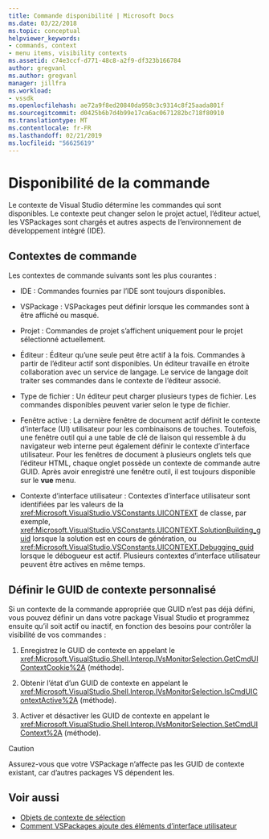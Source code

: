 ```yaml
---
title: Commande disponibilité | Microsoft Docs
ms.date: 03/22/2018
ms.topic: conceptual
helpviewer_keywords:
- commands, context
- menu items, visibility contexts
ms.assetid: c74e3ccf-d771-48c8-a2f9-df323b166784
author: gregvanl
ms.author: gregvanl
manager: jillfra
ms.workload:
- vssdk
ms.openlocfilehash: ae72a9f8ed20840da958c3c9314c8f25aada801f
ms.sourcegitcommit: d0425b6b7d4b99e17ca6ac0671282bc718f80910
ms.translationtype: MT
ms.contentlocale: fr-FR
ms.lasthandoff: 02/21/2019
ms.locfileid: "56625619"
---
```

# <a name="command-availability"></a>Disponibilité de la commande

Le contexte de Visual Studio détermine les commandes qui sont disponibles. Le contexte peut changer selon le projet actuel, l’éditeur actuel, les VSPackages sont chargés et autres aspects de l’environnement de développement intégré (IDE).

## <a name="command-contexts"></a>Contextes de commande

Les contextes de commande suivants sont les plus courantes :

- IDE : Commandes fournies par l’IDE sont toujours disponibles.

- VSPackage : VSPackages peut définir lorsque les commandes sont à être affiché ou masqué.

- Projet : Commandes de projet s’affichent uniquement pour le projet sélectionné actuellement.

- Éditeur : Éditeur qu’une seule peut être actif à la fois. Commandes à partir de l’éditeur actif sont disponibles. Un éditeur travaille en étroite collaboration avec un service de langage. Le service de langage doit traiter ses commandes dans le contexte de l’éditeur associé.

- Type de fichier : Un éditeur peut charger plusieurs types de fichier. Les commandes disponibles peuvent varier selon le type de fichier.

- Fenêtre active : La dernière fenêtre de document actif définit le contexte d’interface (UI) utilisateur pour les combinaisons de touches. Toutefois, une fenêtre outil qui a une table de clé de liaison qui ressemble à du navigateur web interne peut également définir le contexte d’interface utilisateur. Pour les fenêtres de document à plusieurs onglets tels que l’éditeur HTML, chaque onglet possède un contexte de commande autre GUID. Après avoir enregistré une fenêtre outil, il est toujours disponible sur le **vue** menu.

- Contexte d’interface utilisateur : Contextes d’interface utilisateur sont identifiées par les valeurs de la <xref:Microsoft.VisualStudio.VSConstants.UICONTEXT> de classe, par exemple, <xref:Microsoft.VisualStudio.VSConstants.UICONTEXT.SolutionBuilding_guid> lorsque la solution est en cours de génération, ou <xref:Microsoft.VisualStudio.VSConstants.UICONTEXT.Debugging_guid> lorsque le débogueur est actif. Plusieurs contextes d’interface utilisateur peuvent être actives en même temps.

## <a name="define-custom-context-guids"></a>Définir le GUID de contexte personnalisé

Si un contexte de la commande appropriée que GUID n’est pas déjà défini, vous pouvez définir un dans votre package Visual Studio et programmez ensuite qu’il soit actif ou inactif, en fonction des besoins pour contrôler la visibilité de vos commandes :

1.  Enregistrez le GUID de contexte en appelant le <xref:Microsoft.VisualStudio.Shell.Interop.IVsMonitorSelection.GetCmdUIContextCookie%2A> (méthode).

2.  Obtenir l’état d’un GUID de contexte en appelant le <xref:Microsoft.VisualStudio.Shell.Interop.IVsMonitorSelection.IsCmdUIContextActive%2A> (méthode).

3.  Activer et désactiver les GUID de contexte en appelant le <xref:Microsoft.VisualStudio.Shell.Interop.IVsMonitorSelection.SetCmdUIContext%2A> (méthode).

> [!CAUTION]
> Assurez-vous que votre VSPackage n’affecte pas les GUID de contexte existant, car d’autres packages VS dépendent les.

## <a name="see-also"></a>Voir aussi

- [Objets de contexte de sélection](../../extensibility/internals/selection-context-objects.md)
- [Comment VSPackages ajoute des éléments d’interface utilisateur](../../extensibility/internals/how-vspackages-add-user-interface-elements.md)
